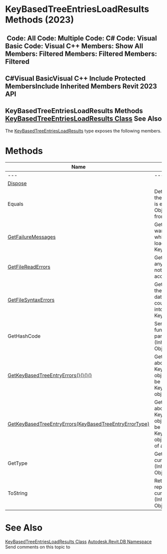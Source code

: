 # KeyBasedTreeEntriesLoadResults Methods (2023)

﻿
 Code: All Code: Multiple Code: C# Code: Visual Basic Code: Visual C++  Members: Show All Members: Filtered Members: Filtered Members: Filtered   
---  
C#Visual BasicVisual C++
Include Protected MembersInclude Inherited Members
Revit 2023 API  
---  
KeyBasedTreeEntriesLoadResults Methods  
[KeyBasedTreeEntriesLoadResults Class](f5208754-8b50-cfff-f2ca-f31a0645fbd5.md "KeyBasedTreeEntriesLoadResults Class") See Also  
---  
The [KeyBasedTreeEntriesLoadResults](f5208754-8b50-cfff-f2ca-f31a0645fbd5.md "KeyBasedTreeEntriesLoadResults Class") type exposes the following members.
# Methods
| Name | Description |
| --- | --- |
| --- | --- | --- |
| [Dispose](80d7f252-f52e-96cd-7704-58cc40d68957.md "Dispose Method") |
| Equals | Determines whether the specified Object is equal to the current Object. (Inherited from Object.) |
| [GetFailureMessages](8bfd71ab-5066-1b94-d2ea-09af57515398.md "GetFailureMessages Method") | Get all error or warnings created while attempting to load KeyBasedTreeEntries. |
| [GetFileReadErrors](770e8df1-2e73-aec3-6977-279ae4751d06.md "GetFileReadErrors Method") | Gets the names of any files which could not be read due to access errors. |
| [GetFileSyntaxErrors](03139947-dff9-6122-f235-6f8d1cba7c20.md "GetFileSyntaxErrors Method") | Gets all the records in the key-based tree data text file that could not be parsed into KeyBasedTreeEntries. |
| GetHashCode | Serves as a hash function for a particular type.  (Inherited from Object.) |
| [GetKeyBasedTreeEntryErrors()()()()](315e4d13-615d-24a2-84b7-b5a47f2170d9.md "GetKeyBasedTreeEntryErrors Method") | Gets information about KeyBasedTreeEntry objects that could not be included in the KeyBasedTreeEntries object due to errors. |
| [GetKeyBasedTreeEntryErrors(KeyBasedTreeEntryErrorType)](0c106d01-5ef7-a7a9-41a0-d54327c727d4.md "GetKeyBasedTreeEntryErrors Method \(KeyBasedTreeEntryErrorType\)") | Gets information about specific KeyBasedTreeEntry objects that could not be included in the KeyBasedTreeEntries object due to errors of a particular type. |
| GetType | Gets the Type of the current instance. (Inherited from Object.) |
| ToString | Returns a string that represents the current object. (Inherited from Object.) |

# See Also
[KeyBasedTreeEntriesLoadResults Class](f5208754-8b50-cfff-f2ca-f31a0645fbd5.md "KeyBasedTreeEntriesLoadResults Class")
[Autodesk.Revit.DB Namespace](87546ba7-461b-c646-cbb1-2cb8f5bff8b2.md "Autodesk.Revit.DB Namespace")
Send comments on this topic to 